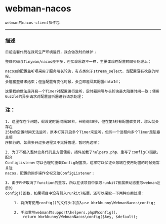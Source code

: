 # webman-nacos


    webman的nacos-client插件包

---
### 描述

    目前这套代码在我司生产环境运行，我会做及时的维护；

    整体代码与Tinywan/nacos差不多，但实现思路不一样，主要体现在配置的同步处理上；

    nacos的配置监听项采用了服务端长轮询，有点类似于stream_select，当配置没有改变的时候，
    会阻塞至请求结束；但当配置有变化时候，会立即返回其配置dataId；
    
    这里我的做法是开启一个Timer对配置进行监听，定时器间隔与长轮询最大阻塞时间一致；使用
    Guzzle的异步请求对配置监听器进行请求处理；

### 注：
    1. 这里存在个问题，假设定时器间隔30秒，长轮询30秒，但在第5秒有配置改变时，那么就会存在
    25秒的空置时间无法监听，原本打算开启多个Timer来监听，但同一个进程内多个Timer是阻塞且顺
    序执行的，如果多开过多进程又不太好管理，暂时先这样；
    
    2. 为了不侵入整体业务代码且方便使用，插件加载了helpers.php，重写了config()函数，配合
    ConfigListener可以合理的重载Config配置项，这样可以保证业务端在使用配置的时候无需关注
    nacos，配置的同步操作全权交给ConfigListener；

    3. 由于PHP取消了function的重写，所以在该项目中采取runkit7拓展来动态重写webman注册的
    config()函数，如果项目中没有引入runkit7拓展，还可以采取一下两种方案处理：

        1. 将所有使用config()的文件头中加入use Workbunny\WebmanNacos\config;

        2. 手动重写webman的support\helpers.php的config()，
            return Workbunny\WebmanNacos\config($key, $default);


